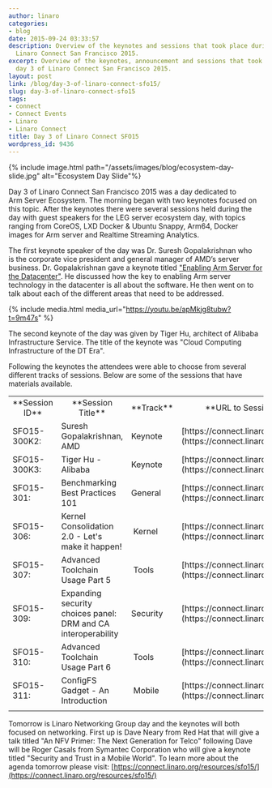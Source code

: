 ```yaml
---
author: linaro
categories:
- blog
date: 2015-09-24 03:33:57
description: Overview of the keynotes and sessions that took place during day 3 of
  Linaro Connect San Francisco 2015.
excerpt: Overview of the keynotes, announcement and sessions that took place during
  day 3 of Linaro Connect San Francisco 2015.
layout: post
link: /blog/day-3-of-linaro-connect-sfo15/
slug: day-3-of-linaro-connect-sfo15
tags:
- connect
- Connect Events
- Linaro
- Linaro Connect
title: Day 3 of Linaro Connect SFO15
wordpress_id: 9436
---
```


{% include image.html path="/assets/images/blog/ecosystem-day-slide.jpg" alt="Ecosystem Day Slide"%}

Day 3 of Linaro Connect San Francisco 2015 was a day dedicated to Arm Server Ecosystem. The morning began with two keynotes focused on this topic. After the keynotes there were several sessions held during the day with guest speakers for the LEG server ecosystem day, with topics ranging from CoreOS, LXD Docker & Ubuntu Snappy, Arm64, Docker images for Arm server and Realtime Streaming Analytics.

The first keynote speaker of the day was Dr. Suresh Gopalakrishnan who is the corporate vice president and general manager of AMD’s server business. Dr. Gopalakrishnan gave a keynote titled ["Enabling Arm Server for the Datacenter"](https://youtu.be/apMkjg8tubw?t=9m47s). He discussed how the key to enabling Arm server technology in the datacenter is all about the software. He then went on to talk about each of the different areas that need to be addressed.

{% include media.html media_url="https://youtu.be/apMkjg8tubw?t=9m47s" %}

The second keynote of the day was given by Tiger Hu, architect of Alibaba Infrastructure Service. The title of the keynote was "Cloud Computing Infrastructure of the DT Era".

Following the keynotes the attendees were able to choose from several different tracks of sessions. Below are some of the sessions that have materials available.


<table width="1020" class="table responsive-table">
<tbody >
<tr >

<td width="90" style="text-align: center;" markdown="1">
**Session ID**
</td>

<td width="347" style="text-align: center;" markdown="1">
**Session Title**
</td>

<td width="64" style="text-align: center;" markdown="1">
**Track**
</td>

<td width="519" style="text-align: center;" markdown="1">
**URL to Session Information**
</td>
</tr>
<tr >

<td width="90" markdown="1">
SFO15-300K2:
</td>

<td width="347" markdown="1">
Suresh Gopalakrishnan, AMD
</td>

<td width="64" markdown="1">
Keynote
</td>

<td width="519" markdown="1">
[https://connect.linaro.org/resources/sfo15/](https://connect.linaro.org/resources/sfo15/)
</td>
</tr>
<tr >

<td width="90" markdown="1">
SFO15-300K3:
</td>

<td width="347" markdown="1">
Tiger Hu - Alibaba
</td>

<td width="64" markdown="1">
Keynote
</td>

<td width="519" markdown="1">
[https://connect.linaro.org/resources/sfo15/](https://connect.linaro.org/resources/sfo15/)
</td>
</tr>
<tr >

<td width="90" markdown="1">
SFO15-301:
</td>

<td width="347" markdown="1">
Benchmarking Best Practices 101
</td>

<td width="64" markdown="1">
General
</td>

<td width="519" markdown="1">
[https://connect.linaro.org/resources/sfo15/](https://connect.linaro.org/resources/sfo15/)
</td>
</tr>
<tr >

<td width="90" markdown="1">
SFO15-306:
</td>

<td width="347" markdown="1">
Kernel Consolidation 2.0 - Let's make it happen!
</td>

<td width="64" markdown="1">
 Kernel
</td>

<td width="519" markdown="1">
[https://connect.linaro.org/resources/sfo15/](https://connect.linaro.org/resources/sfo15/)
</td>
</tr>
<tr >

<td width="90" markdown="1">
SFO15-307:
</td>

<td width="347" markdown="1">
Advanced Toolchain Usage Part 5
</td>

<td width="64" markdown="1">
 Tools
</td>

<td width="519" markdown="1">
[https://connect.linaro.org/resources/sfo15/](https://connect.linaro.org/resources/sfo15/)
</td>
</tr>
<tr >

<td width="90" markdown="1">
SFO15-309:
</td>

<td width="347" markdown="1">
Expanding security choices panel: DRM and CA interoperability
</td>

<td width="64" markdown="1">
Security
</td>

<td width="519" markdown="1">
[https://connect.linaro.org/resources/sfo15/](https://connect.linaro.org/resources/sfo15/)
</td>
</tr>
<tr >

<td width="90" markdown="1">
SFO15-310:
</td>

<td width="347" markdown="1">
Advanced Toolchain Usage Part 6
</td>

<td width="64" markdown="1">
 Tools
</td>

<td width="519" markdown="1">
[https://connect.linaro.org/resources/sfo15/](https://connect.linaro.org/resources/sfo15/)
</td>
</tr>
<tr >

<td width="90" markdown="1">
SFO15-311:
</td>

<td width="347" markdown="1">
ConfigFS Gadget - An Introduction
</td>

<td width="64" markdown="1">
 Mobile
</td>

<td width="519" markdown="1">
[https://connect.linaro.org/resources/sfo15/](https://connect.linaro.org/resources/sfo15/)
</td>
</tr>
<tr >

<td width="90" markdown="1">

</td>

<td width="347" markdown="1">

</td>

<td width="64" markdown="1">

</td>

<td width="519" markdown="1">

</td>
</tr>
</tbody>
</table>

Tomorrow is Linaro Networking Group day and the keynotes will both focused on networking. First up is Dave Neary from Red Hat that will give a talk titled "An NFV Primer: The Next Generation for Telco" following Dave will be Roger Casals from Symantec Corporation who will give a keynote titled "Security and Trust in a Mobile World". To learn more about the agenda tomorrow please visit: [https://connect.linaro.org/resources/sfo15/](https://connect.linaro.org/resources/sfo15/)
